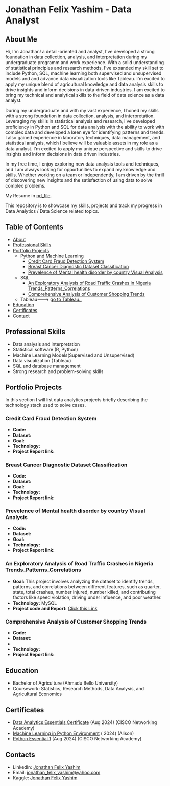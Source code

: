 # Jonathan Felix Yashim - Data Analyst
## About Me
Hi, I'm Jonathan! a detail-oriented and analyst, I've developed a strong foundation in data collection, analysis, and interpretation during my undergraduate programm and work experience. With a solid understanding of statistical principles and research methods, I've expanded my skill set to include Python, SQL, machine learning both supervised and unsupervised models and and advance data visualization tools like Tableau. I'm excited to apply my unique blend of agricultural knowledge and data analysis skills to drive insights and inform decisions in data-driven industries. I am excited to bring my technical and analytical skills to the field of data science as a data analyst. 

During my undergraduate and with my vast experience, I honed my skills with a strong foundation in data collection, analysis, and interpretation. Leveraging my skills in statistical analysis and research, i've developed proficiency in Python and SQL for data analysis with the ability to work with complex data and developed a keen eye for identifying patterns and trends. I also gained experience in laboratory techniques, data management, and statistical analysis, which I believe will be valuable assets in my role as a data analyst. I'm excited to apply my unique perspective and skills to drive insights and inform decisions in data driven industries.

In my free time, I enjoy exploring new data analysis tools and techniques, and I am always looking for opportunities to expand my knowledge and skills. Whether working on a team or independently, I am driven by the thrill of discovering new insights and the satisfaction of using data to solve complex problems.

My Resume in [pd_file](https://github.com).

This repository is to showcase my skills, projects and track my progress in Data Analytics / Data Science related topics.

## Table of Contents
- [About](https://github.com//blob/main/README.md#about)
- [Professional Skills](https://github.com/JFYashim/Portfolio_projects/blob/main/README.md#professional-skills)
- [Portfolio Projects](https://github.com/JFYashim/Portfolio_projects/edit/main/README.md#portfolio-projects)
  - Python and Machine Learning
    - [Credit Card Fraud Detection System](https://github.com/JFYashim/Portfolio_projects/edit/main/README.md#credit-card-fraud-detection-system)
    - [Breast Cancer Diagnostic Dataset Classification](https://github.com/JFYashim/Portfolio_projects/edit/main/README.md#breast-cancer-diagnostic-dataset-classification)
    - [Prevelence of Mental health disorder by country Visual Analysis](https://github.com/JFYashim/Portfolio_projects/edit/main/README.md#prevelence-of-mental-health-disorder-by-country-visual-analysis)
  - SQL
    - [An Exploratory Analysis of Road Traffic Crashes in Nigeria Trends_Patterns_Correlations](https://github.com/JFYashim/Portfolio_projects/blob/main/README.md#an-exploratory-analysis-of-road-traffic-crashes-in-nigeria-trends_patterns_correlations)
    - [Comprehensive Analysis of Customer Shopping Trends](https://github.com/JFYashim/Portfolio_projects/blob/main/README.md#comprehensive-analysis-of-customer-shopping-trends)
  - Tableau---> [go to Tableau..](https://public.tableau.com/app/profile/jonathan.felix.yashim)
- [Education](https://github.com/JFYashim/Portfolio_projects/edit/main/README.md#education)  
- [Certificates](https://github.com/JFYashim/Portfolio_projects/edit/main/README.md#certificates)
- [Contact](https://github.com/JFYashim/Portfolio_projects/blob/main/README.md#contacts)
  
## Professional Skills
- Data analysis and interpretation
- Statistical software (R, Python)
- Machine Learning Models(Supervised and Unsupervised)
- Data visualization (Tableau)
- SQL and database management
- Strong research and problem-solving skills

## Portfolio Projects
In this section I will list data analytics projects briefly describing the technology stack used to solve cases.

### Credit Card Fraud Detection System
- **Code:**
- **Dataset:**
- **Goal:**
- **Technology:**
- **Project Report link:**

### Breast Cancer Diagnostic Dataset Classification
- **Code:**
- **Dataset:**
- **Goal:**
- **Technology:**
- **Project Report link:**
  
### Prevelence of Mental health disorder by country Visual Analysis
- **Code:**
- **Dataset:**
- **Goal:**
- **Technology:**
- **Project Report link:**

### An Exploratory Analysis of Road Traffic Crashes in Nigeria Trends_Patterns_Correlations
- **Goal:** This project involves analyzing the dataset to identify trends, patterns, and correlations between different features, such as quarter, state, total crashes, number injured, number killed, and contributing factors like speed violation, driving under influence, and poor weather.
- **Technology:** MySQL
- **Project code and Report:** [Click this Link](https://github.com/JFYashim/Portfolio_projects/edit/main/An%20Exploratory%20Analysis%20of%20Road%20Traffic%20Crashes%20in%20Nigeria%20Trends_Patterns_Correlations.sql)

### Comprehensive Analysis of Customer Shopping Trends
- **Code:**
- **Dataset:**
- 
- **Technology:**
- **Project Report link:**

## Education
- Bachelor of Agriculture
  (Ahmadu Bello University)
- Coursework: Statistics, Research Methods, Data Analysis, and Agricultural Economics

## Certificates
- [Data Analytics Essentials Certificate](https://www.credly.com/badges/5fae0829-6a96-44a8-8e5f-a0f2e954197f/public_url) (Aug 2024) (CISCO Networking Academy)
- [Machine Learning in Python Environment](https://www.Alison.com) ( 2024) (Alison)
- [Python Essential 1](https://www.credly.com/badges/331230d7-714a-4fdd-9ce5-2afd40ee3ab7/public_url) (Aug 2024) (CISCO Networking Academy)

## Contacts
- LinkedIn: [Jonathan Felix Yashim](https://www.linkedin.com/in/jonathan-felix-yashim-565a0124b/)
- Email: jonathan_felix_yashim@yahoo.com
- Kaggle: [Jonathan Felix Yashim](http://www.kaggle.com/dacrow)

